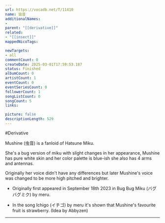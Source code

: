```yaml
---
url: https://vocadb.net/T/11410
name: 虫音
additionalNames: 
- 
parent: "[[derivative]]"
related:
- "[[insect]]"
mappedNicoTags:

newTargets:
- all
commentCount: 0
createDate: 2025-03-01T17:59:53.187
status: Finished
albumCount: 0
artistCount: 1
eventCount: 0
eventSeriesCount: 0
followerCount: 1
songListCount: 0
songCount: 5
links: 

picture: false
descriptionLength: 529
---
```


#Derivative

Mushine (虫音) is a fanloid of Hatsune Miku.

She's a bug version of miku with slight changes in her appearance, Mushine has pure white skin and her color palette is blue-ish she also has 4 arms and antennas.

Originally her voice didn't have any differences but later Mushine's voice was changed to be more high pitched and brighter.

- Originally first appeared in September 18th 2023 in Bug Bug Miku (バグバグミク) by meru.

- In the song Ichigo (イチゴ) by meru it's shown that Mushine's favourite fruit is strawberry. (Idea by Abbyzen)

---

